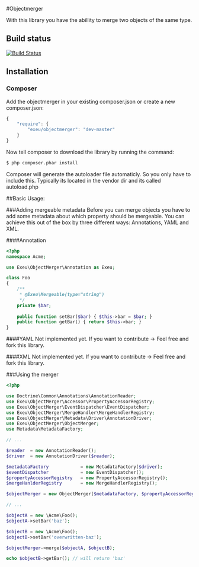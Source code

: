 #Objectmerger

With this library you have the abillity to merge two objects of the same type.

## Build status

[![Build Status](http://ci.pixel-web.org/job/objectmerger/badge/icon)](http://ci.pixel-web.org/job/objectmerger/)

## Installation

### Composer

Add the objectmerger in your existing composer.json or create a new composer.json:

```js
{
    "require": {
        "exeu/objectmerger": "dev-master"
    }
}
```

Now tell composer to download the library by running the command:

``` bash
$ php composer.phar install
```

Composer will generate the autoloader file automaticly. So you only have to include this.
Typically its located in the vendor dir and its called autoload.php

##Basic Usage:

###Adding mergeable metadata
Before you can merge objects you have to add some metadata about which property should be mergeable.
You can achieve this out of the box by three different ways: Annotations, YAML and XML.

####Annotation
```php
<?php
namespace Acme;

use Exeu\ObjectMerger\Annotation as Exeu;

class Foo
{
    /**
     * @Exeu\Mergeable(type="string")
     */
    private $bar;
    
    public function setBar($bar) { $this->bar = $bar; }
    public function getBar() { return $this->bar; }
}

```
####YAML
Not implemented yet. If you want to contribute -> Feel free and fork this library.

####XML
Not implemented yet. If you want to contribute -> Feel free and fork this library.

###Using the merger

```php
<?php

use Doctrine\Common\Annotations\AnnotationReader;
use Exeu\ObjectMerger\Accessor\PropertyAccessorRegistry;
use Exeu\ObjectMerger\EventDispatcher\EventDispatcher;
use Exeu\ObjectMerger\MergeHandler\MergeHandlerRegistry;
use Exeu\ObjectMerger\Metadata\Driver\AnnotationDriver;
use Exeu\ObjectMerger\ObjectMerger;
use Metadata\MetadataFactory;

// ...

$reader  = new AnnotationReader();
$driver  = new AnnotationDriver($reader);

$metadataFactory            = new MetadataFactory($driver);
$eventDispatcher            = new EventDispatcher();
$propertyAccessorRegistry   = new PropertyAccessorRegistry();
$mergeHanlderRegistry       = new MergeHandlerRegistry();

$objectMerger = new ObjectMerger($metadataFactory, $propertyAccessorRegistry, $mergeHanlderRegistry, $eventDispatcher);

// ...

$objectA = new \Acme\Foo();
$objectA->setBar('baz');

$objectB = new \Acme\Foo();
$objectB->setBar('overwritten-baz');

$objectMerger->merge($objectA, $objectB);

echo $objectB->getBar(); // will return 'baz'
```
